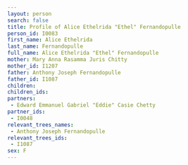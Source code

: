 ```yaml
---
layout: person
search: false
title: Profile of Alice Ethelrida "Ethel" Fernandopulle
person_id: I0083
first_name: Alice Ethelrida
last_name: Fernandopulle
full_name: Alice Ethelrida "Ethel" Fernandopulle
mother: Mary Anna Rasamma Juris Chitty
mother_id: I1207
father: Anthony Joseph Fernandopulle
father_id: I1087
children:
children_ids:
partners:
 - Edward Emmanuel Gabriel "Eddie" Casie Chetty
partner_ids:
 - I0048
relevant_trees_names:
 - Anthony Joseph Fernandopulle
relevant_trees_ids:
 - I1087
sex: F
---
```


